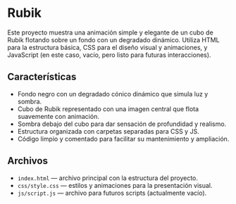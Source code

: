 # Rubik

Este proyecto muestra una animación simple y elegante de un cubo de Rubik flotando sobre un fondo con un degradado dinámico. Utiliza HTML para la estructura básica, CSS para el diseño visual y animaciones, y JavaScript (en este caso, vacío, pero listo para futuras interacciones).

## Características

- Fondo negro con un degradado cónico dinámico que simula luz y sombra.
- Cubo de Rubik representado con una imagen central que flota suavemente con animación.
- Sombra debajo del cubo para dar sensación de profundidad y realismo.
- Estructura organizada con carpetas separadas para CSS y JS.
- Código limpio y comentado para facilitar su mantenimiento y ampliación.

## Archivos

- `index.html` — archivo principal con la estructura del proyecto.
- `css/style.css` — estilos y animaciones para la presentación visual.
- `js/script.js` — archivo para futuros scripts (actualmente vacío).
